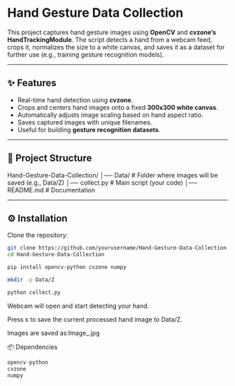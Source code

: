 # Hand Gesture Data Collection

This project captures hand gesture images using **OpenCV** and **cvzone’s HandTrackingModule**. The script detects a hand from a webcam feed, crops it, normalizes the size to a white canvas, and saves it as a dataset for further use (e.g., training gesture recognition models).

---

## ✨ Features
- Real-time hand detection using **cvzone**.  
- Crops and centers hand images onto a fixed **300x300 white canvas**.  
- Automatically adjusts image scaling based on hand aspect ratio.  
- Saves captured images with unique filenames.  
- Useful for building **gesture recognition datasets**.  

---

## 📂 Project Structure
Hand-Gesture-Data-Collection/
│── Data/ # Folder where images will be saved (e.g., Data/Z)
│── collect.py # Main script (your code)
│── README.md # Documentation


---

## ⚙️ Installation

Clone the repository:
```bash
git clone https://github.com/yourusername/Hand-Gesture-Data-Collection.git
cd Hand-Gesture-Data-Collection

pip install opencv-python cvzone numpy

mkdir -p Data/Z

python collect.py
```
Webcam will open and start detecting your hand.

Press s to save the current processed hand image to Data/Z.

Images are saved as:Image_<timestamp>.jpg

📦 Dependencies
```Python 3.x
opencv-python
cvzone
numpy
